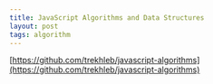 ```yaml
---
title: JavaScript Algorithms and Data Structures
layout: post
tags: algorithm
---
```


[https://github.com/trekhleb/javascript-algorithms](https://github.com/trekhleb/javascript-algorithms)